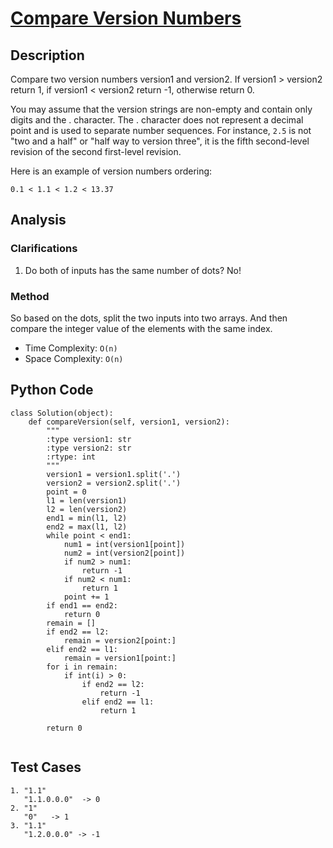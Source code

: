# [Compare Version Numbers](https://leetcode.com/problems/compare-version-numbers/)

## Description
Compare two version numbers version1 and version2.
If version1 > version2 return 1, if version1 < version2 return -1, otherwise return 0.

You may assume that the version strings are non-empty and contain only digits and the . character.
The . character does not represent a decimal point and is used to separate number sequences.
For instance, `2.5` is not "two and a half" or "half way to version three", it is the fifth second-level revision of the second first-level revision.

Here is an example of version numbers ordering:
~~~
0.1 < 1.1 < 1.2 < 13.37
~~~
## Analysis
### Clarifications
1. Do both of inputs has the same number of dots? No!

### Method
So based on the dots, split the two inputs into two arrays. And then compare the integer value of the elements with the same index.

* Time Complexity: `O(n)`
* Space Complexity: `O(n)`

## Python Code
~~~
class Solution(object):
    def compareVersion(self, version1, version2):
        """
        :type version1: str
        :type version2: str
        :rtype: int
        """
        version1 = version1.split('.')
        version2 = version2.split('.')
        point = 0
        l1 = len(version1)
        l2 = len(version2)
        end1 = min(l1, l2)
        end2 = max(l1, l2)
        while point < end1:
            num1 = int(version1[point])
            num2 = int(version2[point])
            if num2 > num1:
                return -1
            if num2 < num1:
                return 1
            point += 1
        if end1 == end2:
            return 0
        remain = []
        if end2 == l2:
            remain = version2[point:]
        elif end2 == l1:
            remain = version1[point:]
        for i in remain:
            if int(i) > 0:
                if end2 == l2:
                    return -1
                elif end2 == l1:
                    return 1
        
        return 0
        
~~~
## Test Cases
~~~
1. "1.1"
   "1.1.0.0.0"  -> 0
2. "1"
   "0"   -> 1
3. "1.1"
   "1.2.0.0.0" -> -1
~~~
